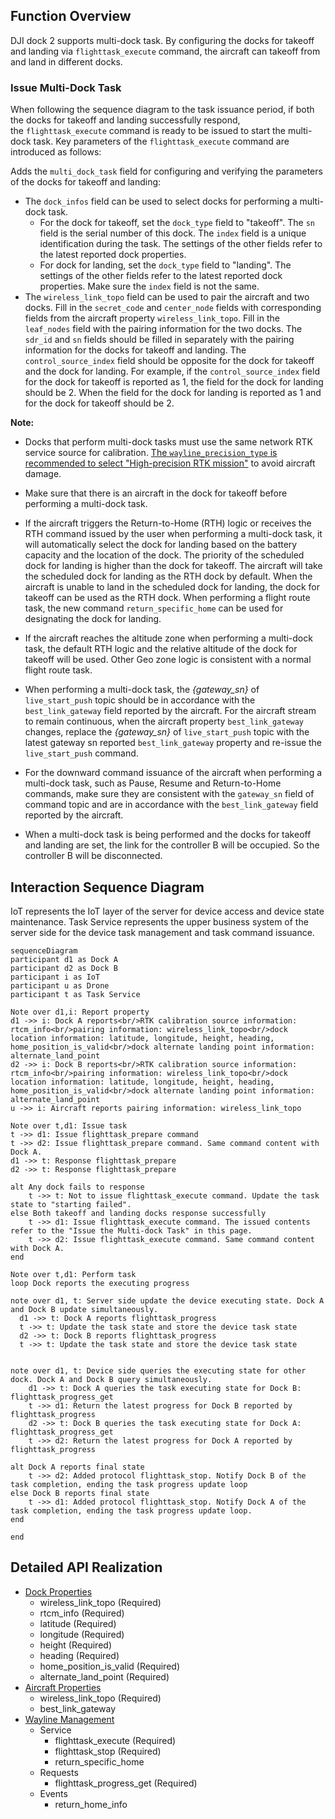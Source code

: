 ## Function Overview

DJI dock 2 supports multi-dock task. By configuring the docks for takeoff and landing via `flighttask_execute` command, the aircraft can takeoff from and land in different docks.

### Issue Multi-Dock Task

When following the sequence diagram to the task issuance period, if both the docks for takeoff and landing successfully respond, the `flighttask_execute` command is ready to be issued to start the multi-dock task. Key parameters of the `flighttask_execute` command are introduced as follows:

Adds the `multi_dock_task` field for configuring and verifying the parameters of the docks for takeoff and landing: 
* The `dock_infos` field can be used to select docks for performing a multi-dock task.
  * For the dock for takeoff, set the `dock_type` field to "takeoff". The `sn` field is the serial number of this dock. The `index` field is a unique identification during the task. The settings of the other fields refer to the latest reported dock properties.
  * For dock for landing, set the `dock_type` field to "landing". The settings of the other fields refer to the latest reported dock properties. Make sure the `index` field is not the same.
* The `wireless_link_topo` field can be used to pair the aircraft and two docks. Fill in the `secret_code` and `center_node` fields with corresponding fields from the aircraft property `wireless_link_topo`. Fill in the `leaf_nodes` field with the pairing information for the two docks. The `sdr_id` and `sn` fields should be filled in separately with the pairing information for the docks for takeoff and landing. The `control_source_index` field should be opposite for the dock for takeoff and the dock for landing. For example, if the `control_source_index` field for the dock for takeoff is reported as 1, the field for the dock for landing should be 2. When the field for the dock for landing is reported as 1 and for the dock for takeoff should be 2. 

**Note:**

* Docks that perform multi-dock tasks must use the same network RTK service source for calibration. [The `wayline_precision_type` is recommended to select "High-precision RTK mission"](https://developer.dji.com/doc/cloud-api-tutorial/cn/api-reference/dock-to-cloud/mqtt/dock/dock2/wayline.html) to avoid aircraft damage.

* Make sure that there is an aircraft in the dock for takeoff before performing a multi-dock task.

* If the aircraft triggers the Return-to-Home (RTH) logic or receives the RTH command issued by the user when performing a multi-dock task, it will automatically select the dock for landing based on the battery capacity and the location of the dock. The priority of the scheduled dock for landing is higher than the dock for takeoff. The aircraft will take the scheduled dock for landing as the RTH dock by default. When the aircraft is unable to land in the scheduled dock for landing, the dock for takeoff can be used as the RTH dock. When performing a flight route task, the new command `return_specific_home` can be used for designating the dock for landing.

* If the aircraft reaches the altitude zone when performing a multi-dock task, the default RTH logic and the relative altitude of the dock for takeoff will be used. Other Geo zone logic is consistent with a normal flight route task.

* When performing a multi-dock task, the *{gateway_sn}* of `live_start_push` topic should be in accordance with the `best_link_gateway` field reported by the aircraft. For the aircraft stream to remain continuous, when the aircraft property `best_link_gateway` changes, replace the *{gateway_sn}* of `live_start_push` topic with the latest gateway sn reported `best_link_gateway` property and re-issue the `live_start_push` command.

* For the downward command issuance of the aircraft when performing a multi-dock task, such as Pause, Resume and Return-to-Home commands, make sure they are consistent with the `gateway_sn` field of command topic and are in accordance with the `best_link_gateway` field reported by the aircraft.

* When a multi-dock task is being performed and the docks for takeoff and landing are set, the link for the controller B will be occupied. So the controller B will be disconnected.

## Interaction Sequence Diagram

IoT represents the IoT layer of the server for device access and device state maintenance. Task Service represents the upper business system of the server side for the device task management and task command issuance.


```mermaid
sequenceDiagram
participant d1 as Dock A
participant d2 as Dock B
participant i as IoT
participant u as Drone
participant t as Task Service

Note over d1,i: Report property
d1 ->> i: Dock A reports<br/>RTK calibration source information: rtcm_info<br/>pairing information: wireless_link_topo<br/>dock location information: latitude, longitude, height, heading, home_position_is_valid<br/>dock alternate landing point information: alternate_land_point
d2 ->> i: Dock B reports<br/>RTK calibration source information: rtcm_info<br/>pairing information: wireless_link_topo<br/>dock location information: latitude, longitude, height, heading, home_position_is_valid<br/>dock alternate landing point information: alternate_land_point
u ->> i: Aircraft reports pairing information: wireless_link_topo

Note over t,d1: Issue task
t ->> d1: Issue flighttask_prepare command
t ->> d2: Issue flighttask_prepare command. Same command content with Dock A.
d1 ->> t: Response flighttask_prepare
d2 ->> t: Response flighttask_prepare

alt Any dock fails to response
    t ->> t: Not to issue flighttask_execute command. Update the task state to "starting failed".
else Both takeoff and landing docks response successfully
    t ->> d1: Issue flighttask_execute command. The issued contents refer to the "Issue the Multi-dock Task" in this page.
    t ->> d2: Issue flighttask_execute command. Same command content with Dock A.
end

Note over t,d1: Perform task
loop Dock reports the executing progress

note over d1, t: Server side update the device executing state. Dock A and Dock B update simultaneously.
  d1 ->> t: Dock A reports flighttask_progress
  t ->> t: Update the task state and store the device task state
  d2 ->> t: Dock B reports flighttask_progress
  t ->> t: Update the task state and store the device task state


note over d1, t: Device side queries the executing state for other dock. Dock A and Dock B query simultaneously.
	d1 ->> t: Dock A queries the task executing state for Dock B: flighttask_progress_get
	t ->> d1: Return the latest progress for Dock B reported by flighttask_progress
	d2 ->> t: Dock B queries the task executing state for Dock A: flighttask_progress_get
	t ->> d2: Return the latest progress for Dock A reported by flighttask_progress

alt Dock A reports final state
	t ->> d2: Added protocol flighttask_stop. Notify Dock B of the task completion, ending the task progress update loop
else Dock B reports final state
	t ->> d1: Added protocol flighttask_stop. Notify Dock A of the task completion, ending the task progress update loop.
end

end
```

## Detailed API Realization

* [Dock Properties](https://developer.dji.com/doc/cloud-api-tutorial/cn/api-reference/dock-to-cloud/mqtt/dock/dock2/properties.html)
  * wireless_link_topo (Required)
  * rtcm_info (Required)
  * latitude (Required)
  * longitude (Required)
  * height (Required)
  * heading (Required)
  * home_position_is_valid (Required)
  * alternate_land_point (Required)
* [Aircraft Properties](https://developer.dji.com/doc/cloud-api-tutorial/cn/api-reference/dock-to-cloud/mqtt/aircraft/m3d-properties.html)
  * wireless_link_topo (Required)
  * best_link_gateway
* [Wayline Management](https://developer.dji.com/doc/cloud-api-tutorial/cn/api-reference/dock-to-cloud/mqtt/dock/dock2/wayline.html)
  * Service
    * flighttask_execute (Required)
    * flighttask_stop (Required)
    * return_specific_home
  * Requests
    * flighttask_progress_get (Required)
  * Events
    * return_home_info
